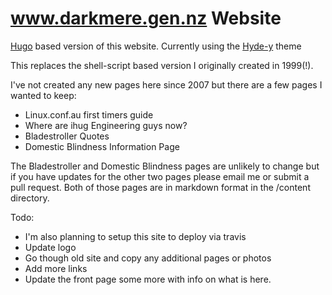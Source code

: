 www.darkmere.gen.nz Website
===========================

[Hugo](http://gohugo.io) based version of this website. Currently using the [Hyde-y](https://themes.gohugo.io/hyde-y/) theme

This replaces the shell-script based version I originally created in 1999(!). 

I've not created any new pages here since 2007 but there are a few pages I wanted to keep:

* Linux.conf.au first timers guide
* Where are ihug Engineering guys now?
* Bladestroller Quotes
* Domestic Blindness Information Page 

The Bladestroller and Domestic Blindness pages are unlikely to change but 
if you have updates for the other two pages please email me or submit a pull
request. Both of those pages are in markdown format in the /content directory.

Todo:
* I'm also planning to setup this site to deploy via travis
* Update logo
* Go though old site and copy any additional pages or photos
* Add more links
* Update the front page some more with info on what is here.
